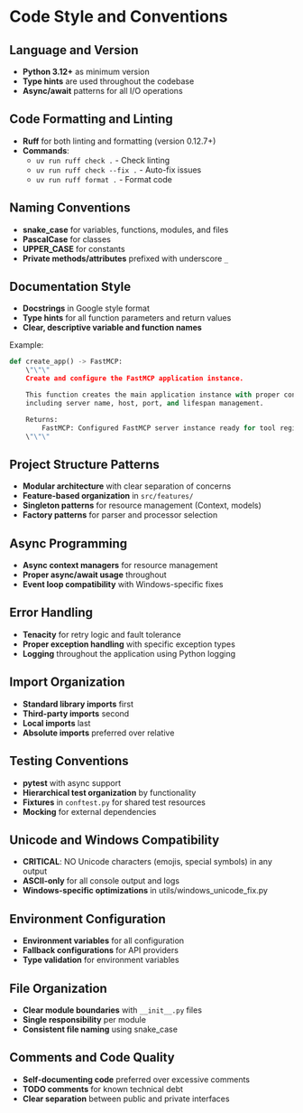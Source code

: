 # Code Style and Conventions

## Language and Version
- **Python 3.12+** as minimum version
- **Type hints** are used throughout the codebase
- **Async/await** patterns for all I/O operations

## Code Formatting and Linting
- **Ruff** for both linting and formatting (version 0.12.7+)
- **Commands**: 
  - `uv run ruff check .` - Check linting
  - `uv run ruff check --fix .` - Auto-fix issues
  - `uv run ruff format .` - Format code

## Naming Conventions
- **snake_case** for variables, functions, modules, and files
- **PascalCase** for classes
- **UPPER_CASE** for constants
- **Private methods/attributes** prefixed with underscore `_`

## Documentation Style
- **Docstrings** in Google style format
- **Type hints** for all function parameters and return values
- **Clear, descriptive variable and function names**

Example:
```python
def create_app() -> FastMCP:
    \"\"\"
    Create and configure the FastMCP application instance.

    This function creates the main application instance with proper configuration
    including server name, host, port, and lifespan management.

    Returns:
        FastMCP: Configured FastMCP server instance ready for tool registration
    \"\"\"
```

## Project Structure Patterns
- **Modular architecture** with clear separation of concerns
- **Feature-based organization** in `src/features/`
- **Singleton patterns** for resource management (Context, models)
- **Factory patterns** for parser and processor selection

## Async Programming
- **Async context managers** for resource management
- **Proper async/await usage** throughout
- **Event loop compatibility** with Windows-specific fixes

## Error Handling
- **Tenacity** for retry logic and fault tolerance
- **Proper exception handling** with specific exception types
- **Logging** throughout the application using Python logging

## Import Organization
- **Standard library imports** first
- **Third-party imports** second
- **Local imports** last
- **Absolute imports** preferred over relative

## Testing Conventions
- **pytest** with async support
- **Hierarchical test organization** by functionality
- **Fixtures** in `conftest.py` for shared test resources
- **Mocking** for external dependencies

## Unicode and Windows Compatibility
- **CRITICAL**: NO Unicode characters (emojis, special symbols) in any output
- **ASCII-only** for all console output and logs
- **Windows-specific optimizations** in utils/windows_unicode_fix.py

## Environment Configuration
- **Environment variables** for all configuration
- **Fallback configurations** for API providers
- **Type validation** for environment variables

## File Organization
- **Clear module boundaries** with `__init__.py` files
- **Single responsibility** per module
- **Consistent file naming** using snake_case

## Comments and Code Quality
- **Self-documenting code** preferred over excessive comments
- **TODO comments** for known technical debt
- **Clear separation** between public and private interfaces